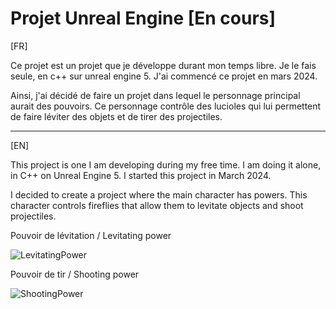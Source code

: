 # Projet Unreal Engine [En cours]

[FR]

Ce projet est un projet que je développe durant mon temps libre. Je le fais seule, en c++ sur unreal engine 5. J'ai commencé ce projet en mars 2024.

Ainsi, j'ai décidé de faire un projet dans lequel le personnage principal aurait des pouvoirs. Ce personnage contrôle des lucioles qui lui permettent de faire léviter des objets et de tirer des projectiles. 

***

[EN]

This project is one I am developing during my free time. I am doing it alone, in C++ on Unreal Engine 5. I started this project in March 2024.

I decided to create a project where the main character has powers. This character controls fireflies that allow them to levitate objects and shoot projectiles.

Pouvoir de lévitation / Levitating power 

![LevitatingPower](https://github.com/LeaSerrano/UnrealEngineProject/assets/113998552/688b4e2a-42fc-4b3e-a73f-a87d164e4f19)

Pouvoir de tir / Shooting power

![ShootingPower](https://github.com/LeaSerrano/UnrealEngineProject/assets/113998552/90799103-d8c6-4224-be28-308a85166123)
